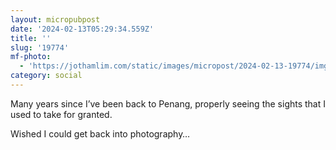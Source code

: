 ```yaml
---
layout: micropubpost
date: '2024-02-13T05:29:34.559Z'
title: ''
slug: '19774'
mf-photo:
  - 'https://jothamlim.com/static/images/micropost/2024-02-13-19774/img-1530.jpeg'
category: social
---
```

Many years since I’ve been back to Penang, properly seeing the sights that I used to take for granted.

Wished I could get back into photography…
